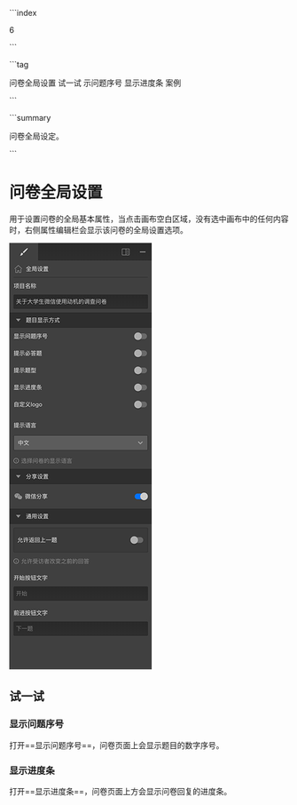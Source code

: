 \```index

6

\```

\```tag

问卷全局设置 试一试 示问题序号 显示进度条 案例

\```

\```summary

问卷全局设定。

\```

# 问卷全局设置

用于设置问卷的全局基本属性，当点击画布空白区域，没有选中画布中的任何内容时，右侧属性编辑栏会显示该问卷的全局设置选项。

<img src='./assets/06surveyGlobalSetting/global-setting.png'>

## 试一试

### 显示问题序号

打开==显示问题序号==，问卷页面上会显示题目的数字序号。

### 显示进度条

打开==显示进度条==，问卷页面上方会显示问卷回复的进度条。



